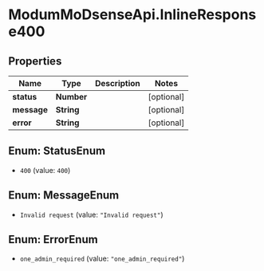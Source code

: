 # ModumMoDsenseApi.InlineResponse400

## Properties

Name | Type | Description | Notes
------------ | ------------- | ------------- | -------------
**status** | **Number** |  | [optional] 
**message** | **String** |  | [optional] 
**error** | **String** |  | [optional] 



## Enum: StatusEnum


* `400` (value: `400`)





## Enum: MessageEnum


* `Invalid request` (value: `"Invalid request"`)





## Enum: ErrorEnum


* `one_admin_required` (value: `"one_admin_required"`)




